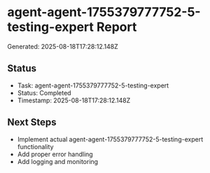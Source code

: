 # agent-agent-1755379777752-5-testing-expert Report

Generated: 2025-08-18T17:28:12.148Z

## Status
- Task: agent-agent-1755379777752-5-testing-expert
- Status: Completed
- Timestamp: 2025-08-18T17:28:12.148Z

## Next Steps
- Implement actual agent-agent-1755379777752-5-testing-expert functionality
- Add proper error handling
- Add logging and monitoring
